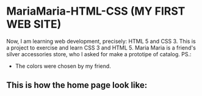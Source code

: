 # MariaMaria-HTML-CSS (MY FIRST WEB SITE)
Now, I am learning web development, precisely: HTML 5 and CSS 3. This is a project to exercise and learn CSS 3 and HTML 5. Maria Maria is a friend's silver accessories store, who I asked for make a prototipe of  catalog.
PS.:
* The colors were chosen by my friend.

## This is how the home page look like:

<img scr="imagens\home.jpg">
